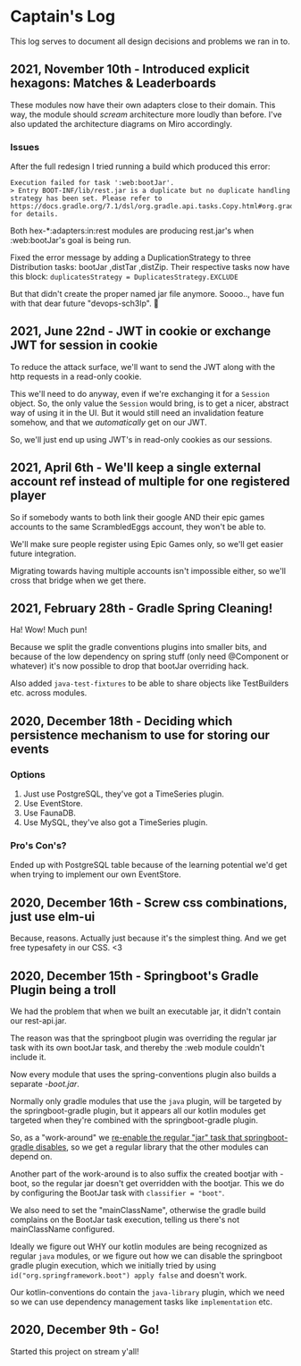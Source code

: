 # Captain's Log

This log serves to document all design decisions and problems we ran in to.

## 2021, November 10th - Introduced explicit hexagons: Matches & Leaderboards
These modules now have their own adapters close to their domain. This way, the module should _scream_ architecture more loudly than before. I've also updated the architecture diagrams on Miro accordingly.

### Issues
After the full redesign I tried running a build which produced this error:

```
Execution failed for task ':web:bootJar'.
> Entry BOOT-INF/lib/rest.jar is a duplicate but no duplicate handling strategy has been set. Please refer to https://docs.gradle.org/7.1/dsl/org.gradle.api.tasks.Copy.html#org.gradle.api.tasks.Copy:duplicatesStrategy for details.
```

Both hex-*:adapters:in:rest modules are producing rest.jar's when :web:bootJar's goal is being run.

Fixed the error message by adding a DuplicationStrategy to three Distribution tasks: bootJar ,distTar ,distZip.
Their respective tasks now have this block:
`duplicatesStrategy = DuplicatesStrategy.EXCLUDE`

But that didn't create the proper named jar file anymore. Soooo.., have fun with that dear future "devops-sch3lp". 😬

## 2021, June 22nd - JWT in cookie or exchange JWT for session in cookie
To reduce the attack surface, we'll want to send the JWT along with the http requests in a read-only cookie.

This we'll need to do anyway, even if we're exchanging it for a `Session` object. So, the only value the `Session` would bring, is to get a nicer, abstract way of using it in the UI. But it would still need an invalidation feature somehow, and that we _automatically_ get on our JWT.

So, we'll just end up using JWT's in read-only cookies as our sessions.

## 2021, April 6th - We'll keep a single external account ref instead of multiple for one registered player
So if somebody wants to both link their google AND their epic games accounts to the same ScrambledEggs account, they won't be able to.

We'll make sure people register using Epic Games only, so we'll get easier future integration.

Migrating towards having multiple accounts isn't impossible either, so we'll cross that bridge when we get there.

## 2021, February 28th - Gradle Spring Cleaning!
Ha! Wow! Much pun!

Because we split the gradle conventions plugins into smaller bits, and because of the low dependency on spring stuff (only need @Component or whatever) it's now possible to drop that bootJar overriding hack.

Also added `java-test-fixtures` to be able to share objects like TestBuilders etc. across modules.

## 2020, December 18th - Deciding which persistence mechanism to use for storing our events
### Options

1. Just use PostgreSQL, they've got a TimeSeries plugin.
2. Use EventStore. 
3. Use FaunaDB.
4. Use MySQL, they've also got a TimeSeries plugin.

### Pro's Con's?
Ended up with PostgreSQL table because of the learning potential we'd get when trying to implement our own EventStore.

## 2020, December 16th - Screw css combinations, just use elm-ui
Because, reasons. Actually just because it's the simplest thing. And we get free typesafety in our CSS. <3

## 2020, December 15th - Springboot's Gradle Plugin being a troll
We had the problem that when we built an executable jar, it didn't contain our rest-api.jar.

The reason was that the springboot plugin was overriding the regular jar task with its own bootJar task, and thereby the :web module couldn't include it.

Now every module that uses the spring-conventions plugin also builds a separate _-boot.jar_.

Normally only gradle modules that use the `java` plugin, will be targeted by the springboot-gradle plugin, but it appears all our kotlin modules get targeted when they're combined with the springboot-gradle plugin.

So, as a "work-around" we [re-enable the regular "jar" task that springboot-gradle disables](https://docs.spring.io/spring-boot/docs/2.1.4.RELEASE/gradle-plugin/reference/html/#packaging-executable), so we get a regular library that the other modules can depend on.

Another part of the work-around is to also suffix the created bootjar with -boot, so the regular jar doesn't get overridden with the bootjar. This we do by configuring the BootJar task with `classifier = "boot"`.

We also need to set the "mainClassName", otherwise the gradle build complains on the BootJar task execution, telling us there's not mainClassName configured.

Ideally we figure out WHY our kotlin modules are being recognized as regular `java` modules, or we figure out how we can disable the springboot gradle plugin execution, which we initially tried by using `id("org.springframework.boot") apply false` and doesn't work.

Our kotlin-conventions do contain the `java-library` plugin, which we need so we can use dependency management tasks like `implementation` etc.

## 2020, December 9th - Go!
Started this project on stream y'all!